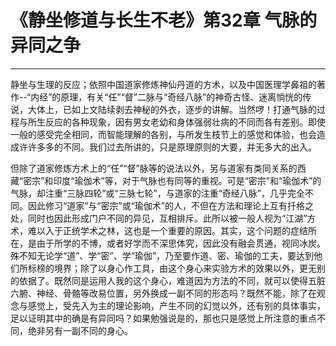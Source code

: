 # 《静坐修道与长生不老》第32章 气脉的异同之争

------

静坐与生理的反应；依照中国道家修炼神仙丹道的方术，以及中国医理学鼻祖的著作--“内经”的原理，有关“任”“督”二脉与“奇经八脉”的神奇古怪、迷离惝恍的传说，大体上，已如上文陆续剥去神秘的外衣，逐步的讲解。当然啰！打通气脉的过程与所生反应的各种现象，因有男女老幼和身体强弱壮病的不同而各有差别。即使一般的感受完全相同，而智能理解的各别，与所发生枝节上的感觉和体验，也会造成许许多多的不同。我们过去所讲的，只是原理原则的大要，并无多大的出入。

但除了道家修炼方术上的“任”“督”脉等的说法以外，另与道家有类同关系的西藏“密宗”和印度“瑜伽术”等，对于气脉也有同等的重视。可是“密宗”和“瑜伽术”的气脉，却注重“三脉四轮”或“三脉七轮”，与道家的注重“奇经八脉”，几乎完全不同。因此修习“道家”与“密宗”或“瑜伽术”的人，不但在方法和理论上互有扦格之处，同时也因此形成门户不同的异见，互相排斥。此所以被一般人视为“江湖”方术，难以入于正统学术之林，这也是一个重要的原因。其实，这个问题的症结所在，是由于所学的不博，或者好学而不深思体究，因此没有融会贯通，视同冰炭。殊不知无论学“道”、学“密”、学“瑜伽”，乃至要作道、密、瑜伽的工夫，要达到他们所标榜的境界；除了以身心作工具，由这个身心来实验方术的效果以外，更无别的依据了。既然同是运用人我的这个身心，难道因为方法的不同，就可以使得五脏六腑、神经、骨骼等改易位置，另外换成一副不同的形态吗？既然不能，除了在观念与感觉上，受先入为主的理论影响，产生不同的幻觉以外，还有别的具体事实，足以证明其中的确是有异同吗？如果勉强说是的，那也只是感觉上所注意的重点不同，绝非另有一副不同的身心。